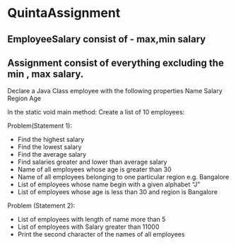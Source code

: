 # QuintaAssignment
## EmployeeSalary consist of - max,min salary
## Assignment consist of everything excluding the min , max salary.

Declare a Java Class employee with the following properties
Name
Salary
Region
Age

In the static void main method:
Create a list of 10 employees:


Problem(Statement 1):
* Find the highest salary
* Find the lowest salary
* Find the average salary
* Find salaries greater and lower than average salary
* Name of all employees whose age is greater than 30
* Name of all employees belonging to one particular region e.g. Bangalore
* List of employees whose name begin with a given alphabet “J”
* List of employees whose age is less than 30 and region is Bangalore

Problem (Statement 2):
* List of employees with length of name more than 5
* List of employees with Salary greater than 11000
* Print the second character of the names of all employees
